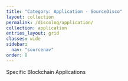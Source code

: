 ```yaml
---
title: "Category: Application - SourceDisco"
layout: collection
permalink: /discolog/application/
collection: application
entries_layout: grid
classes: wide
sidebar:
  nav: "sourcenav" 
order: 8
---
```


Specific Blockchain Applications